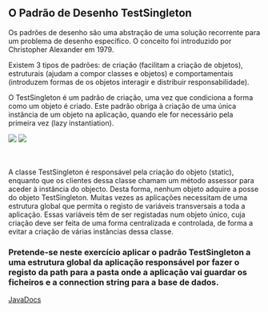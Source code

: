 <h2>O Padrão de Desenho TestSingleton</h2>

Os padrões de desenho são uma abstração de uma solução recorrente para um problema de desenho específico. O conceito foi introduzido por Christopher Alexander em 1979.

Existem 3 tipos de padrões: de criação (facilitam a criação de objetos), estruturais (ajudam a compor classes e objetos) e comportamentais (introduzem formas de os objetos interagir e distribuir responsabilidade). 

O TestSingleton é um padrão de criação, uma vez que condiciona a forma como um objeto é criado. Este padrão obriga à criação de uma única instância de um objeto na aplicação, quando ele for necessário pela primeira vez (lazy instantiation).


<img src='https://sourcemaking.com/files/v2/content/patterns/singleton1.png'>
<img src='https://sourcemaking.com/files/v2/content/patterns/TestSingleton.png'>

 
<br><br>
A classe TestSingleton é responsável pela criação do objeto (static), enquanto que os clientes dessa classe chamam um método assessor para aceder à instância do objecto. Desta forma, nenhum objeto adquire a posse do objeto TestSingleton.
Muitas vezes as aplicações necessitam de uma estrutura global que permita o registo de variáveis transversais a toda a aplicação. Essas variáveis têm de ser registadas num objeto único, cuja criação deve ser feita de uma forma centralizada e controlada, de forma a evitar a criação de várias instâncias dessa classe.

<h3>Pretende-se neste exercício aplicar o padrão TestSingleton a uma estrutura global da aplicação responsável por fazer o registo da path para a pasta onde a aplicação vai guardar os ficheiros e a connection string para a base de dados.</h3>

<a href='http://ec2-18-220-227-92.us-east-2.compute.amazonaws.com/static/files/SingletonPattern/doc/index.html'>
 JavaDocs</a>
